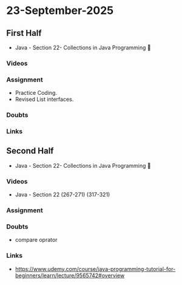 # 23-September-2025

## First Half
- Java - Section 22- Collections in Java Programming 🔄

### Videos

### Assignment
- Practice Coding.
- Revised List interfaces.

### Doubts

### Links


## Second Half
- Java - Section 22- Collections in Java Programming 🔄
### Videos
- Java - Section 22 (267-271) (317-321)
### Assignment

### Doubts
- compare oprator
### Links
- https://www.udemy.com/course/java-programming-tutorial-for-beginners/learn/lecture/9565742#overview